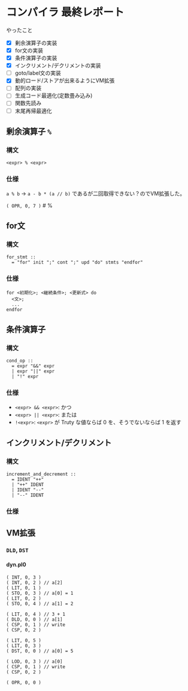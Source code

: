 # コンパイラ 最終レポート

やったこと

- [x] 剰余演算子の実装
- [x] for文の実装
- [x] 条件演算子の実装
- [x] インクリメント/デクリメントの実装
- [ ] goto/label文の実装
- [x] 動的ロード/ストアが出来るようにVM拡張
- [ ] 配列の実装
- [ ] 生成コード最適化(定数畳み込み)
- [ ] 関数先読み
- [ ] 末尾再帰最適化

## 剰余演算子 `%`
### 構文
```
<expr> % <expr>
```

### 仕様

`a % b` -> `a - b * (a // b)` であるが二回取得できない？のでVM拡張した。

`( OPR, 0, 7 )` # %

## for文
### 構文　
```
for_stmt ::
  = "for" init ";" cont ";" upd "do" stmts "endfor"
```

### 仕様
```
for <初期化>; <継続条件>; <更新式> do
  <文>;
  ...
endfor
```

## 条件演算子
### 構文
```
cond_op ::
  = expr "&&" expr
  | expr "||" expr
  | "!" expr
```

### 仕様
- `<expr> && <expr>`: かつ  
- `<expr> || <expr>`: または
- `!<expr>`: `<expr>` が Truty な値ならば 0 を、そうでないならば 1 を返す

## インクリメント/デクリメント
### 構文
```
increment_and_decrement ::
  = IDENT "++"
  | "++" IDENT
  | IDENT "--"
  | "--" IDENT
```

### 仕様

## VM拡張
### `DLD`, `DST`
#### dyn.pl0
```
( INT, 0, 3 )
( INT, 0, 2 ) // a[2]
( LIT, 0, 1 )
( STO, 0, 3 ) // a[0] = 1
( LIT, 0, 2 )
( STO, 0, 4 ) // a[1] = 2

( LIT, 0, 4 ) // 3 + 1
( DLD, 0, 0 ) // a[1]
( CSP, 0, 1 ) // write
( CSP, 0, 2 )

( LIT, 0, 5 )
( LIT, 0, 3 )
( DST, 0, 0 ) // a[0] = 5

( LOD, 0, 3 ) // a[0]
( CSP, 0, 1 ) // write
( CSP, 0, 2 )

( OPR, 0, 0 )
```